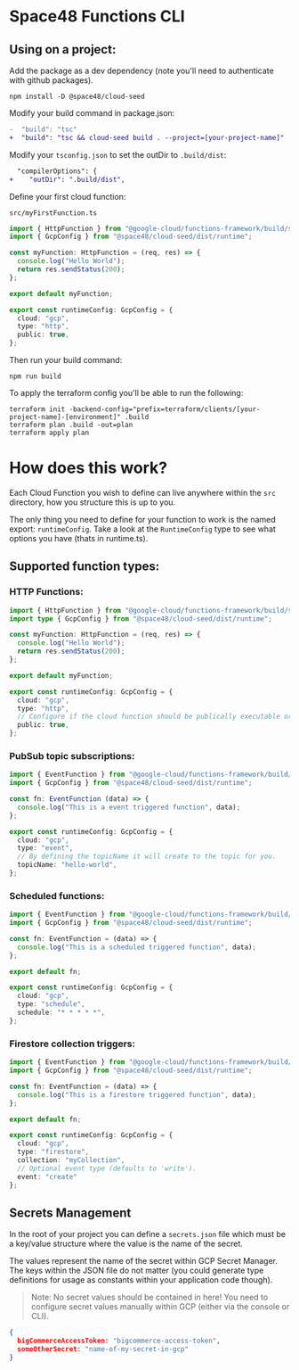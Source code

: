 # Space48 Functions CLI


## Using on a project:


Add the package as a dev dependency (note you'll need to authenticate with github packages).
```
npm install -D @space48/cloud-seed
```

Modify your build command in package.json:

```diff
-  "build": "tsc"
+  "build": "tsc && cloud-seed build . --project=[your-project-name]"
```

Modify your `tsconfig.json` to set the outDir to `.build/dist`:
```diff
  "compilerOptions": {
+    "outDir": ".build/dist",
```

Define your first cloud function:

`src/myFirstFunction.ts`
```typescript
import { HttpFunction } from "@google-cloud/functions-framework/build/src/functions";
import { GcpConfig } from "@space48/cloud-seed/dist/runtime";

const myFunction: HttpFunction = (req, res) => {
  console.log("Hello World");
  return res.sendStatus(200);
};

export default myFunction;

export const runtimeConfig: GcpConfig = {
  cloud: "gcp",
  type: "http",
  public: true,
};
```

Then run your build command:
```
npm run build
```

To apply the terraform config you'll be able to run the following:

```
terraform init -backend-config="prefix=terraform/clients/[your-project-name]-[environment]" .build
terraform plan .build -out=plan
terraform apply plan
```

# How does this work?

Each Cloud Function you wish to define can live anywhere within the `src` directory, how you structure this is up to you.

The only thing you need to define for your function to work is the named export: `runtimeConfig`. Take a look at the `RuntimeConfig` type to see what options you have (thats in runtime.ts).


## Supported function types:

### HTTP Functions:

```typescript
import { HttpFunction } from "@google-cloud/functions-framework/build/src/functions";
import type { GcpConfig } from "@space48/cloud-seed/dist/runtime";

const myFunction: HttpFunction = (req, res) => {
  console.log("Hello World");
  return res.sendStatus(200);
};

export default myFunction;

export const runtimeConfig: GcpConfig = {
  cloud: "gcp",
  type: "http",
  // Configure if the cloud function should be publically executable or not.
  public: true,
};
```

### PubSub topic subscriptions:

```typescript
import { EventFunction } from "@google-cloud/functions-framework/build/src/functions";
import { GcpConfig } from "@space48/cloud-seed/dist/runtime";

const fn: EventFunction (data) => {
  console.log("This is a event triggered function", data);
};

export const runtimeConfig: GcpConfig = {
  cloud: "gcp",
  type: "event",
  // By defining the topicName it will create to the topic for you.
  topicName: "hello-world",
};
```

### Scheduled functions:

```typescript
import { EventFunction } from "@google-cloud/functions-framework/build/src/functions";
import { GcpConfig } from "@space48/cloud-seed/dist/runtime";

const fn: EventFunction = (data) => {
  console.log("This is a scheduled triggered function", data);
};

export default fn;

export const runtimeConfig: GcpConfig = {
  cloud: "gcp",
  type: "schedule",
  schedule: "* * * * *",
};
```

### Firestore collection triggers:

```typescript
import { EventFunction } from "@google-cloud/functions-framework/build/src/functions";
import { GcpConfig } from "@space48/cloud-seed/dist/runtime";

const fn: EventFunction = (data) => {
  console.log("This is a firestore triggered function", data);
};

export default fn;

export const runtimeConfig: GcpConfig = {
  cloud: "gcp",
  type: "firestore",
  collection: "myCollection",
  // Optional event type (defaults to 'write').
  event: "create"
};
```

## Secrets Management

In the root of your project you can define a `secrets.json` file which must be a key/value structure where the value is the name of the secret.

The values represent the name of the secret within GCP Secret Manager. The keys within the JSON file do not matter (you could generate type definitions for usage as constants within your application code though).

> Note: No secret values should be contained in here! You need to configure secret values manually within GCP (either via the console or CLI).

```json
{
  bigCommerceAccessToken: "bigcommerce-access-token",
  someOtherSecret: "name-of-my-secret-in-gcp"
}
```